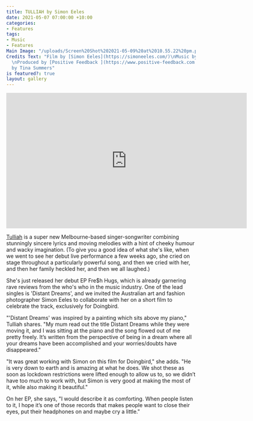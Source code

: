 ```yaml
---
title: TULLIAH by Simon Eeles
date: 2021-05-07 07:00:00 +10:00
categories:
- Features
tags:
- Music
- Features
Main Image: "/uploads/Screen%20Shot%202021-05-09%20at%2010.55.22%20pm.png"
Credits Text: "Film by [Simon Eeles](https://simoneeles.com/)\nMusic by [Tulliah](https://www.instagram.com/tul_liah/)
  \nProduced by [Positive Feedback ](https://www.positive-feedback.com.au/)\n\nText
  by Tina Summers"
is featured?: true
layout: gallery
---
```


<iframe src="https://player.vimeo.com/video/539091287" width="640" height="360" frameborder="0" allow="autoplay; fullscreen; picture-in-picture" allowfullscreen></iframe>

[Tulliah](https://www.instagram.com/tul_liah/) is a super new Melbourne-based singer-songwriter combining stunningly sincere lyrics and moving melodies with a hint of cheeky humour and wacky imagination. (To give you a good idea of what she's like, when we went to see her debut live performance a few weeks ago, she cried on stage throughout a particularly powerful song, and then we cried with her, and then her family heckled her, and then we all laughed.) 

She's just released her debut EP Fre$h Hugs, which is already garnering rave reviews from the who's who in the music industry. One of the lead singles is 'Distant Dreams', and we invited the Australian art and fashion photographer Simon Eeles to collaborate with her on a short film to celebrate the track, exclusively for Doingbird. 

"'Distant Dreams' was inspired by a painting which sits above my piano," Tulliah shares. "My mum read out the title Distant Dreams while they were moving it, and I was sitting at the piano and the song flowed out of me pretty freely. It’s written from the perspective of being in a dream where all your dreams have been accomplished and your worries/doubts have disappeared."  

"It was great working with Simon on this film for Doingbird," she adds. "He is very down to earth and is amazing at what he does. We shot these as soon as lockdown restrictions were lifted enough to allow us to, so we didn’t have too much to work with, but Simon is very good at making the most of it, while also making it beautiful." 

On her EP, she says, "I would describe it as comforting. When people listen to it, I hope it’s one of those records that makes people want to close their eyes, put their headphones on and maybe cry a little."
